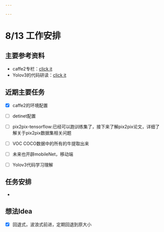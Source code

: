 ```yaml
---

---
```


# 8/13 工作安排

## 主要参考资料

- caffe2专栏：[click it](https://blog.csdn.net/column/details/18677.html?&page=2)
- Yolov3的代码研读：[click it](https://blog.paperspace.com/tag/series-yolo/)

## 近期主要任务

- [x] caffe2的环境配置
- [ ] detinet配置
- [ ] pix2pix-tensorflow:已经可以跑训练集了，接下来了解pix2pix论文，详细了解关于pix2pix数据集相关问题

- [ ] VOC COCO数据中的所有的牛提取出来
- [ ] 未来也开辟mobileNet，移动端
- [ ] Yolov3代码学习理解

## 任务安排

- 

## 想法Idea

- [x] 回退式，波浪式前进，定期回退到原大小